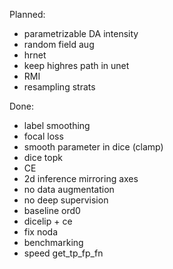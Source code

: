 Planned:
- parametrizable DA intensity
- random field aug 
- hrnet
- keep highres path in unet
- RMI
- resampling strats



Done:
- label smoothing
- focal loss
- smooth parameter in dice (clamp)
- dice topk
- CE
- 2d inference mirroring axes
- no data augmentation
- no deep supervision
- baseline ord0
- dicelip + ce
- fix noda
- benchmarking
- speed get_tp_fp_fn
